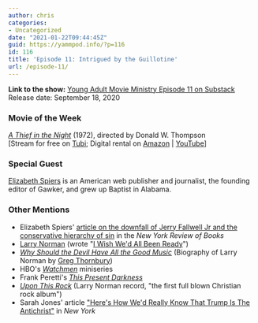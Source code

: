 ```yaml
---
author: chris
categories:
- Uncategorized
date: "2021-01-22T09:44:45Z"
guid: https://yammpod.info/?p=116
id: 116
title: 'Episode 11: Intrigued by the Guillotine'
url: /episode-11/
---
```

**Link to the show:** [Young Adult Movie Ministry Episode 11 on Substack](https://yammpod.substack.com/p/episode-11-intrigued-by-the-guillotine)  
Release date: September 18, 2020

### Movie of the Week

_[A Thief in the Night](https://www.imdb.com/title/tt0070795/)_ (1972), directed by Donald W. Thompson  
[Stream for free on [Tubi](https://tubitv.com/movies/560393/); Digital rental on [Amazon](https://amzn.to/366ZJ7s) | [YouTube](http://www.youtube.com/watch?v=P2N_sirrr6Q)]

### Special Guest

[Elizabeth Spiers](https://twitter.com/espiers) is an American web publisher and journalist, the founding editor of Gawker, and grew up Baptist in Alabama.

### Other Mentions

  * Elizabeth Spiers' [article on the downfall of Jerry Fallwell Jr and the conservative hierarchy of sin](https://www.nybooks.com/daily/2020/08/20/jerry-falwell-jr-and-the-evangelical-redemption-plot/) in the _New York Review of Books_
  * [Larry Norman](https://en.wikipedia.org/wiki/Larry_Norman) (wrote "[I Wish We'd All Been Ready](https://www.youtube.com/watch?v=aPJpZdEOILQ)")
  * _[Why Should the Devil Have All the Good Music](https://bookshop.org/a/20775/9781101907078)_ (Biography of Larry Norman by [Greg Thornbury](https://en.wikipedia.org/wiki/Gregory_Alan_Thornbury))
  * HBO's _[Watchmen](https://www.imdb.com/title/tt7049682)_ miniseries
  * Frank Peretti's _[This Present Darkness](https://bookshop.org/a/20775/9780842361712)_
  * _[Upon This Rock](https://www.youtube.com/watch?v=i8gCWRtL66g&list=PLPcTOx34g9XRLXEpyFpNs1jEFNIBniPUC)_ (Larry Norman record, "the first full blown Christian rock album")
  * Sarah Jones' article ["Here's How We'd Really Know That Trump Is The Antichrist"](https://nymag.com/intelligencer/2019/08/heres-how-wed-really-know-that-trump-is-the-antichrist.html) in _New York_
